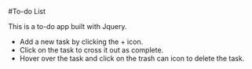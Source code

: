 #To-do List

This is a to-do app built with Jquery.

- Add a new task by clicking the + icon.
- Click on the task to cross it out as complete.
- Hover over the task and click on the trash can icon to delete the task.